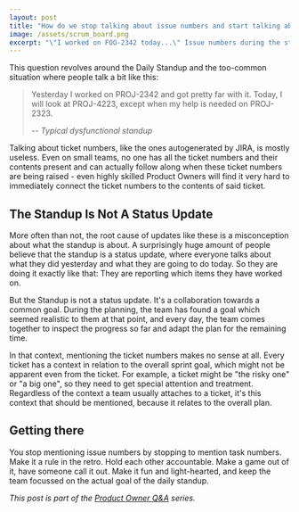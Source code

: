 ```yaml
---
layout: post
title: "How do we stop talking about issue numbers and start talking about what matters?"
image: /assets/scrum_board.png
excerpt: "\"I worked on FOO-2342 today...\" Issue numbers during the standup do not provide any value at all, so we should get rid of them during the discussion."
---
```

This question revolves around the Daily Standup and the too-common situation
where people talk a bit like this:

> Yesterday I worked on PROJ-2342 and got pretty far with it. Today, I will 
look at PROJ-4223, except when my help is needed on PROJ-2323.  
>   
> -- *Typical dysfunctional standup*

Talking about ticket numbers, like the ones autogenerated by JIRA, is mostly useless. Even on small teams,
no one has all the ticket numbers and their contents present and can actually
follow along when these ticket numbers are being raised - even highly skilled
Product Owners will find it very hard to immediately connect the ticket numbers 
to the contents of said ticket.

## The Standup Is Not A Status Update
More often than not, the root cause of updates like these is a misconception
about what the standup is about. A surprisingly huge amount of people believe 
that the standup is a status update, where everyone talks about what they did 
yesterday and what they are going to do today. So they are doing it exactly like
that: They are reporting which items they have worked on.

But the Standup is not a status update. It's a collaboration towards a common 
goal. During the planning, the team has found a goal which seemed realistic 
to them at that point, and every day, the team comes together to inspect the
progress so far and adapt the plan for the remaining time.

In that context, mentioning the ticket numbers makes no sense at all. Every ticket
has a context in relation to the overall sprint goal, which might not be apparent 
even from the ticket. For example, a ticket might be "the risky one" or "a big one", 
so they need to get special attention and treatment. Regardless of the context
a team usually attaches to a ticket, it's this context that should be mentioned, 
because it relates to the overall plan.

## Getting there
You stop mentioning issue numbers by stopping to mention task numbers. Make it a rule
in the retro. Hold each other accountable. Make a game out of it, have someone call it out. 
Make it fun and light-hearted, and keep the team focussed on the actual goal of the daily standup.

_This post is part of the [Product Owner Q&A](/po_qa/start) series._